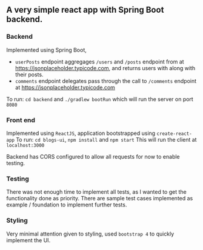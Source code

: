 ## A very simple react app with Spring Boot backend.

### Backend

Implemented using Spring Boot, 
- `userPosts` endpoint aggregages
`/users` and `/posts` endpoint from at https://jsonplaceholder.typicode.com,
and returns users with along with their posts.
- `comments` endpoint delegates pass through the call to `/comments` endpoint
 at  https://jsonplaceholder.typicode.com

To run:
```cd backend``` and ```./gradlew bootRun``` which will run the server on port `8080`

### Front end

Implemented using `ReactJS`, application bootstrapped using `create-react-app`
To run:
```cd blogs-ui```, ```npm install``` and ```npm start```
This will run the client at `localhost:3000`

Backend has CORS configured to allow all requests for now to enable testing.

### Testing

There was not enough time to implement all tests, as I wanted to get the functionality
done as priority. There are sample test cases implemented as example / foundation to 
implement further tests.

### Styling

Very minimal attention given to styling, used `bootstrap 4` to quickly
implement the UI. 

